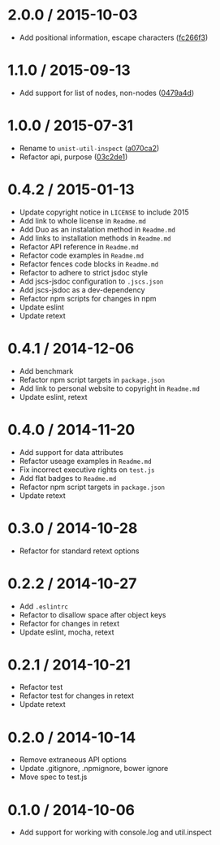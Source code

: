 <!--remark setext-->

<!--lint disable no-multiple-toplevel-headings-->

2.0.0 / 2015-10-03
==================

*   Add positional information, escape characters ([fc266f3](https://github.com/wooorm/unist-util-inspect/commit/fc266f3))

1.1.0 / 2015-09-13
==================

*   Add support for list of nodes, non-nodes ([0479a4d](https://github.com/wooorm/unist-util-inspect/commit/0479a4d))

1.0.0 / 2015-07-31
==================

*   Rename to `unist-util-inspect` ([a070ca2](https://github.com/wooorm/unist-util-inspect/commit/a070ca2))
*   Refactor api, purpose ([03c2de1](https://github.com/wooorm/unist-util-inspect/commit/03c2de1))

0.4.2 / 2015-01-13
==================

*   Update copyright notice in `LICENSE` to include 2015
*   Add link to whole license in `Readme.md`
*   Add Duo as an instalation method in `Readme.md`
*   Add links to installation methods in `Readme.md`
*   Refactor API reference in `Readme.md`
*   Refactor code examples in `Readme.md`
*   Refactor fences code blocks in `Readme.md`
*   Refactor to adhere to strict jsdoc style
*   Add jscs-jsdoc configuration to `.jscs.json`
*   Add jscs-jsdoc as a dev-dependency
*   Refactor npm scripts for changes in npm
*   Update eslint
*   Update retext

0.4.1 / 2014-12-06
==================

*   Add benchmark
*   Refactor npm script targets in `package.json`
*   Add link to personal website to copyright in `Readme.md`
*   Update eslint, retext

0.4.0 / 2014-11-20
==================

*   Add support for data attributes
*   Refactor useage examples in `Readme.md`
*   Fix incorrect executive rights on `test.js`
*   Add flat badges to `Readme.md`
*   Refactor npm script targets in `package.json`
*   Update retext

0.3.0 / 2014-10-28
==================

*   Refactor for standard retext options

0.2.2 / 2014-10-27
==================

*   Add `.eslintrc`
*   Refactor to disallow space after object keys
*   Refactor for changes in retext
*   Update eslint, mocha, retext

0.2.1 / 2014-10-21
==================

*   Refactor test
*   Refactor test for changes in retext
*   Update retext

0.2.0 / 2014-10-14
==================

*   Remove extraneous API options
*   Update .gitignore, .npmignore, bower ignore
*   Move spec to test.js

0.1.0 / 2014-10-06
==================

*   Add support for working with console.log and util.inspect
